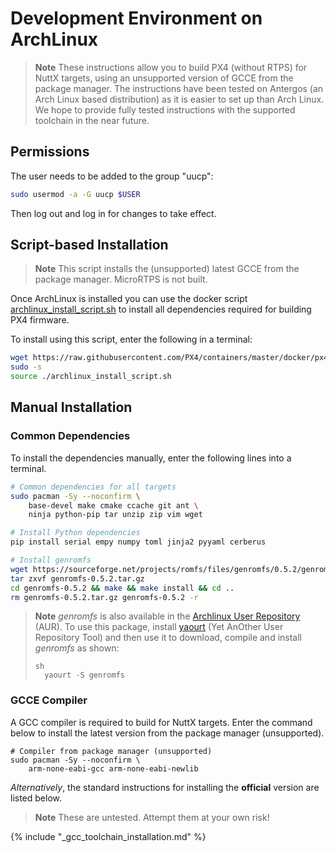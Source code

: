 # Development Environment on ArchLinux

> **Note** These instructions allow you to build PX4 (without RTPS) for NuttX targets, using an unsupported version of GCCE from the package manager. The instructions have been tested on Antergos (an Arch Linux based distribution) as it is easier to set up than Arch Linux. We hope to provide fully tested instructions with the supported toolchain in the near future.

## Permissions

The user needs to be added to the group "uucp":

```sh
sudo usermod -a -G uucp $USER
```

Then log out and log in for changes to take effect.

## Script-based Installation

> **Note** This script installs the (unsupported) latest GCCE from the package manager. MicroRTPS is not built.

Once ArchLinux is installed you can use the docker script [archlinux_install_script.sh](https://github.com/PX4/containers/blob/master/docker/px4-dev/scripts/archlinux_install_script.sh) to install all dependencies required for building PX4 firmware.

To install using this script, enter the following in a terminal:

```sh
wget https://raw.githubusercontent.com/PX4/containers/master/docker/px4-dev/scripts/archlinux_install_script.sh
sudo -s
source ./archlinux_install_script.sh
```

<!-- 
> Follow the instructions [below](#gcc-toolchain-installation) to install the supported version.
-->

## Manual Installation

### Common Dependencies

To install the dependencies manually, enter the following lines into a terminal.

```sh
# Common dependencies for all targets
sudo pacman -Sy --noconfirm \
    base-devel make cmake ccache git ant \
    ninja python-pip tar unzip zip vim wget

# Install Python dependencies
pip install serial empy numpy toml jinja2 pyyaml cerberus

# Install genromfs
wget https://sourceforge.net/projects/romfs/files/genromfs/0.5.2/genromfs-0.5.2.tar.gz
tar zxvf genromfs-0.5.2.tar.gz
cd genromfs-0.5.2 && make && make install && cd ..
rm genromfs-0.5.2.tar.gz genromfs-0.5.2 -r 
```

> **Note** *genromfs* is also available in the [Archlinux User Repository](https://aur.archlinux.org/packages/genromfs/) (AUR). To use this package, install [yaourt](https://archlinux.fr/yaourt-en) (Yet AnOther User Repository Tool) and then use it to download, compile and install *genromfs* as shown: 
> 
>     sh
>       yaourt -S genromfs

### GCCE Compiler

A GCC compiler is required to build for NuttX targets. Enter the command below to install the latest version from the package manager (unsupported).

    # Compiler from package manager (unsupported)
    sudo pacman -Sy --noconfirm \
        arm-none-eabi-gcc arm-none-eabi-newlib
    

*Alternatively*, the standard instructions for installing the **official** version are listed below.

> **Note** These are untested. Attempt them at your own risk!

<!-- import GCC toolchain common documentation -->

{% include "_gcc_toolchain_installation.md" %}